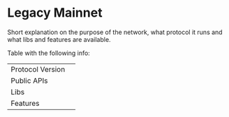 # Legacy Mainnet

Short explanation on the purpose of the network, what protocol it runs and what libs and features are available.

Table with the following info:

|                  |           |
|------------------|-----------|
| Protocol Version |           |
| Public APIs      |           |
| Libs             |           |
| Features         |           |
